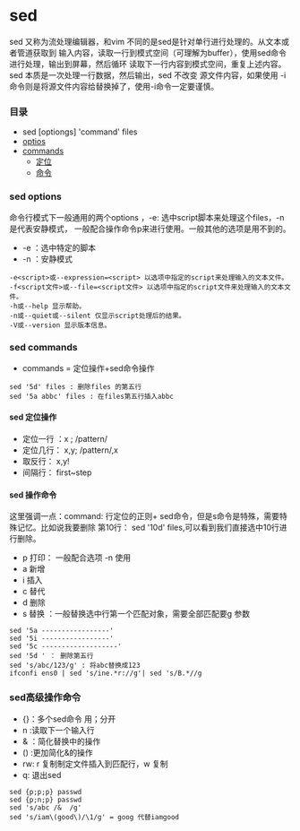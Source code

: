 # sed

sed 又称为流处理编辑器，和vim 不同的是sed是针对单行进行处理的。从文本或者管道获取到
输入内容，读取一行到模式空间（可理解为buffer），使用sed命令进行处理，输出到屏幕，然后循环
读取下一行内容到模式空间，重复上述内容。sed 本质是一次处理一行数据，然后输出，sed 不改变
源文件内容，如果使用 -i命令则是将源文件内容给替换掉了，使用-i命令一定要谨慎。
### 目录
 - sed [optiongs] 'command' files
 - [optios](####options)
 - [commands](####commands)    
    - [定位](####定位)
    - [命令](####命令)
    
### sed options
命令行模式下一般通用的两个options ，-e: 选中script脚本来处理这个files，-n 是代表安静模式，
一般配合操作命令p来进行使用。一般其他的选项是用不到的。
  - -e ：选中特定的脚本
  - -n ：安静模式

````
-e<script>或--expression=<script> 以选项中指定的script来处理输入的文本文件。
-f<script文件>或--file=<script文件> 以选项中指定的script文件来处理输入的文本文件。
-h或--help 显示帮助。
-n或--quiet或--silent 仅显示script处理后的结果。
-V或--version 显示版本信息。
````
### sed commands
- commands = 定位操作+sed命令操作
````
sed '5d' files : 删除files 的第五行
sed '5a abbc' files : 在files第五行插入abbc
````
#### sed 定位操作
- 定位一行 ：x ; /pattern/
- 定位几行： x,y; /pattern/,x
- 取反行： x,y!
- 间隔行： first~step 
#### sed 操作命令
这里强调一点：command: 行定位的正则+ sed命令，但是s命令是特殊，需要特殊记忆。比如说我要删除
第10行： sed '10d' files,可以看到我们直接选中10行进行删除。 

- p 打印： 一般配合选项 -n 使用
- a 新增  
- i 插入
- c 替代
- d 删除
- s 替换 ：一般替换选中行第一个匹配对象，需要全部匹配要g 参数
````
sed '5a -----------------'
sed '5i -----------------'
sed '5c -------------------'
sed '5d ' ： 删除第五行
sed 's/abc/123/g' : 将abc替换成123
ifconfi ens0 | sed 's/ine.*r://g'| sed 's/B.*//g
````
### sed高级操作命令
- {}：多个sed命令 用；分开
- n :读取下一个输入行
- & ：简化替换中的操作
- () :更加简化&的操作
- rw: r 复制制定文件插入到匹配行，w 复制
- q: 退出sed 

````
sed {p;p;p} passwd
sed {p;n;p} passwd
sed 's/abc /&  /g' 
sed 's/iam\(good\)/\1/g' = goog 代替iamgood
````